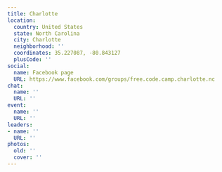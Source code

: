 ```yaml
---
title: Charlotte
location:
  country: United States
  state: North Carolina
  city: Charlotte
  neighborhood: ''
  coordinates: 35.227087, -80.843127
  plusCode: ''
social:
  name: Facebook page
  URL: https://www.facebook.com/groups/free.code.camp.charlotte.nc
chat:
  name: ''
  URL: ''
event:
  name: ''
  URL: ''
leaders:
- name: ''
  URL: ''
photos:
  old: ''
  cover: ''
---
```

